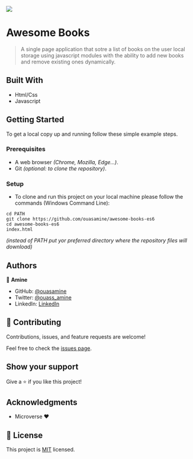![](https://img.shields.io/badge/Microverse-blueviolet)

# Awesome Books

> A single page application that sotre a list of books on the user local storage using javascript modules with the ability to add new books and remove existing ones dynamically.


## Built With

- Html/Css
- Javascript

## Getting Started

To get a local copy up and running follow these simple example steps.

### Prerequisites

  - A web browser _(Chrome, Mozilla, Edge...)_.
  - Git _(optional: to clone the repository)_.

### Setup

  - To clone and run this project on your local machine please follow the commands (Windows Command Line):
  ```
  cd PATH 
  git clone https://github.com/ouasamine/awesome-books-es6
  cd awesome-books-es6
  index.html 
  ```
  _(instead of PATH put yor preferred directory where the repository files will download)_


## Authors

👤 **Amine**

- GitHub: [@ouasamine](https://github.com/ouasamine)
- Twitter: [@ouass_amine](https://twitter.com/ouass_amine)
- LinkedIn: [LinkedIn](https://www.linkedin.com/in/amine-ouassef-314686214/)

## 🤝 Contributing

Contributions, issues, and feature requests are welcome!

Feel free to check the [issues page](../../issues/).

## Show your support

Give a ⭐️ if you like this project!

## Acknowledgments

- Microverse :heart:

## 📝 License

This project is [MIT](./LICENSE) licensed.
